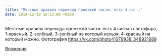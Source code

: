 ```yaml
---
title: "Местные правила перехода проезжей части: есть 4 си..."
date: 2014-12-18 18:13:00 +0300
---
```


Местные правила перехода проезжей части: есть 4 сигнал светофора, 1-красный, 2-зелёный, 3-зелёный на который нельзя, 4-красный на который можно.
Фотография
https://vk.com/photo41076938_348921989

[Вложение](https://vk.com/photo41076938_348921989)
